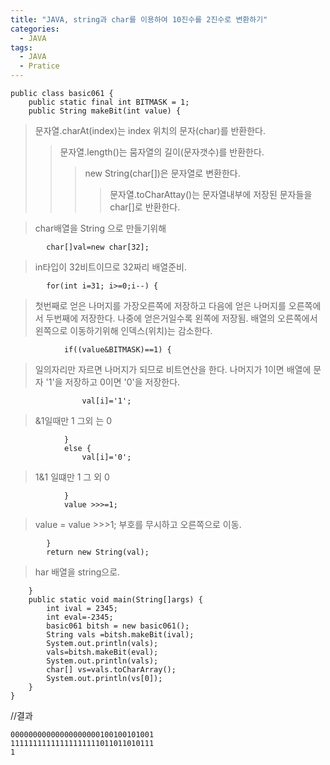 ```yaml
---
title: "JAVA, string과 char를 이용하여 10진수를 2진수로 변환하기"
categories:
  - JAVA
tags:
  - JAVA
  - Pratice
---
```


	public class basic061 {
		public static final int BITMASK = 1;
		public String makeBit(int value) {
			
>문자열.charAt(index)는 index 위치의 문자(char)를 반환한다.
>>문자열.length()는 뭄자열의 길이(문자갯수)를 반환한다.
>>>new String(char[])은 문자열로 변환한다.
>>>>문자열.toCharAttay()는 문자열내부에 저장된 문자들을 char[]로 반환한다.
			
>char배열을 String 으로 만들기위해

			char[]val=new char[32]; 
			
>in타입이 32비트이므로 32짜리 배열준비.

			for(int i=31; i>=0;i--) { 
				
>첫번째로 얻은 나머지를 가장오른쪽에 저장하고 다음에 얻은 나머지를 오른쪽에서 두번째에 저장한다. 나중에 얻은거일수록 왼쪽에 저장됨. 배열의 오른쪽에서 왼쪽으로 이동하기위해 인덱스(위치)는 감소한다.

				if((value&BITMASK)==1) {

>일의자리만 자르면 나머지가 되므로 비트연산을 한다. 나머지가 1이면 배열에 문자 '1'을 저장하고 0이면 '0'을 저장한다.

					val[i]='1'; 

>&1일때만 1 그외 는 0

				}
				else {
					val[i]='0'; 
					
>1&1 일떄만 1 그 외 0

				}
				value >>>=1; 

>value = value >>>1; 부호를 무시하고 오른쪽으로 이동.

			}
			return new String(val); 

>har 배열을 string으로.

		}
		public static void main(String[]args) {
			int ival = 2345;
			int eval=-2345;
			basic061 bitsh = new basic061();
			String vals =bitsh.makeBit(ival);
			System.out.println(vals);
			vals=bitsh.makeBit(eval);
			System.out.println(vals);
			char[] vs=vals.toCharArray(); 
			System.out.println(vs[0]);
		}
	}

//결과

	00000000000000000000100100101001
	11111111111111111111011011010111
	1

